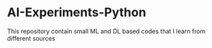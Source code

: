 # AI-Experiments-Python
This repository contain small ML and DL based codes that I learn from different sources
